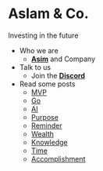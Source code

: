 # Aslam & Co.

Investing in the future

- Who we are
  * [**Asim**](https://github.com/asim) and Company
- Talk to us
  * Join the [**Discord**](https://discord.gg/FjrMrxNehR)
- Read some posts
  * [MVP](https://aslam.com/mvp)
  * [Go](https://aslam.com/go)
  * [AI](https://aslam.com/ai)
  * [Purpose](https://aslam.com/purpose)
  * [Reminder](https://aslam.com/reminder)
  * [Wealth](https://aslam.com/wealth)
  * [Knowledge](https://aslam.com/knowledge)
  * [Time](https://aslam.com/time)
  * [Accomplishment](https://aslam.com/accomplishment)
